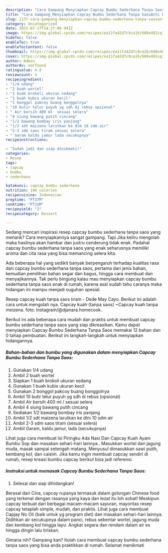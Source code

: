 ```yaml
---
description: "Cara Gampang Menyiapkan Capcay Bumbu Sederhana Tanpa SaosAnti Ribet"
title: "Cara Gampang Menyiapkan Capcay Bumbu Sederhana Tanpa SaosAnti Ribet"
slug: 1137-cara-gampang-menyiapkan-capcay-bumbu-sederhana-tanpa-saosanti-ribet
category: Uncategorized
date: 2022-07-17T14:27:00.941Z
image: https://img-global.cpcdn.com/recipes/ea11fa42d7c9ca16/680x482cq70/capcay-bumbu-sederhana-tanpa-saos-foto-resep-utama.jpg
hideToc: false
enableToc: true
enableTocContent: false
thumbnail: https://img-global.cpcdn.com/recipes/ea11fa42d7c9ca16/680x482cq70/capcay-bumbu-sederhana-tanpa-saos-foto-resep-utama.jpg
cover: https://img-global.cpcdn.com/recipes/ea11fa42d7c9ca16/680x482cq70/capcay-bumbu-sederhana-tanpa-saos-foto-resep-utama.jpg
author: Admin
authorAv: notfound
ratingvalue: 4.8
reviewcount: 4
recipeingredient:
- "1/4 udang"
- "2 buah wortel"
- "1 buah brokoli ukuran sedang"
- "1 buah kubis ukuran kecil"
- "2 bonggol pakcoy buang bonggolnya"
- "10 butir telur puyuh yg sdh di rebus opsional"
- " Air bersih 400 ml  sesuai selera"
- "4 siung bawang putih cincang"
- "1/2 bawang bombay iris panjang"
- "1/2 sdt maizena larutkan ke dlm 10 sdm air"
- "2-3 sdm saos tiram sesuai selera"
- " Garam kaldu jamur lada secukupnya"
recipeinstructions:

- "Sudah jadi dan siap dinikmati!"
categories:
- Resep
tags:
- capcay
- bumbu
- sederhana

katakunci: capcay bumbu sederhana 
nutrition: 194 calories
recipecuisine: Indonesian
preptime: "PT37M"
cooktime: "PT32M"
recipeyield: "2"
recipecategory: Dessert

---
```



Sedang mencari inspirasi resep capcay bumbu sederhana tanpa saos yang menarik? Cara menyiapkannya sangat gampang. Tapi Jika keliru mengolah maka hasilnya akan hambar dan justru cenderung tidak enak. Padahal capcay bumbu sederhana tanpa saos yang enak seharusnya memiliki aroma dan cita rasa yang bisa memancing selera kita.


Ada beberapa hal yang sedikit banyak berpengaruh terhadap kualitas rasa dari capcay bumbu sederhana tanpa saos, pertama dari jenis bahan, kemudian pemilihan bahan segar dan bagus, hingga cara membuat dan menyajikannya. Tak perlu bingung kalau mau menyiapkan capcay bumbu sederhana tanpa saos enak di rumah, karena asal sudah tahu caranya maka hidangan ini mampu menjadi suguhan spesial.

Resep capcay kuah tanpa saos tiram - Dede May Cayo. Berikut ini adalah cara untuk mengolah nya. Capcay kuah (tanpa saos) ~Capcay kuah tanpa meizena. foto: Instagram/@djanara.homecook.


Berikut ini ada beberapa cara mudah dan praktis untuk membuat capcay bumbu sederhana tanpa saos yang siap dikreasikan. Kamu dapat menyiapkan Capcay Bumbu Sederhana Tanpa Saos memakai 12 bahan dan 0 tahap pembuatan. Berikut ini langkah-langkah untuk menyiapkan hidangannya.

<!--inarticleads1-->

##### Bahan-bahan dan bumbu yang digunakan dalam menyiapkan Capcay Bumbu Sederhana Tanpa Saos:

1. Gunakan 1/4 udang
1. Ambil 2 buah wortel
1. Siapkan 1 buah brokoli ukuran sedang
1. Gunakan 1 buah kubis ukuran kecil
1. Gunakan 2 bonggol pakcoy buang bonggolnya
1. Ambil 10 butir telur puyuh yg sdh di rebus (opsional)
1. Ambil  Air bersih 400 ml / sesuai selera
1. Ambil 4 siung bawang putih cincang
1. Sediakan 1/2 bawang bombay iris panjang
1. Ambil 1/2 sdt maizena larutkan ke dlm 10 sdm air
1. Ambil 2-3 sdm saos tiram (sesuai selera)
1. Ambil  Garam, kaldu jamur, lada (secukupnya)


Lihat juga cara membuat Isi Piringku Ada Nasi Dan Capcay Kuah Ayam Bumbu Sop dan masakan sehari-hari lainnya.. Masukkan wortel dan jagung muda, masak sampai setengah matang. Menyusul dimasukkan sawi putih, kembang kol, dan caisim. Jika kamu ingin membuat capcay sendiri di rumah, resep kreasi bumbu capcay berikut bisa jadi referensi. 

<!--inarticleads2-->

##### Instruksi untuk memasak Capcay Bumbu Sederhana Tanpa Saos:


1. Selesai dan siap dihidangkan!

Berasal dari Cina, capcay rupanya termasuk dalam golongan Chinese food yang terkenal dengan rasanya yang kaya dan lezat itu loh sobat! Meskipun capcay terbuat dari berbagai macam-macam sayuran, mayoritas resep capcay tetaplah simple, mudah, dan praktis. Lihat juga cara membuat Capjay No Oil (baik untuk yg program diet) dan masakan sehari-hari lainnya. Didihkan air secukupnya dalam panci, rebus sebentar wortel, jagung muda dan kembang kol hingga layu. Angkat segera dan rendam dalam air es hingga dingin lalu tiriskan. 

Gimana nih? Gampang kan? Itulah cara membuat capcay bumbu sederhana tanpa saos yang bisa anda praktikkan di rumah. Selamat menikmati
